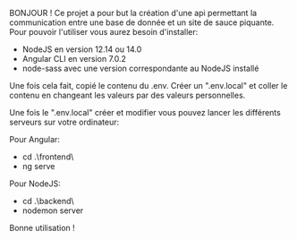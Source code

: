 BONJOUR !
Ce projet a pour but la création d'une api permettant la communication entre une base de donnée et un site de sauce piquante.
Pour pouvoir l'utiliser vous aurez besoin d'installer:

- NodeJS en version 12.14 ou 14.0
- Angular CLI en version 7.0.2
- node-sass avec une version correspondante au NodeJS installé

Une fois cela fait, copié le contenu du .env.
Créer un ".env.local" et coller le contenu en changeant les valeurs par des valeurs personnelles.

Une fois le ".env.local" créer et modifier vous pouvez lancer les différents serveurs sur votre ordinateur:

Pour Angular:

- cd .\frontend\
- ng serve

Pour NodeJS:

- cd .\backend\
- nodemon server

Bonne utilisation !